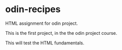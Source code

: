 # odin-recipes
HTML assignment for odin project.

This is the first project, in the the odin project course.

This will test the HTML fundamentals.
